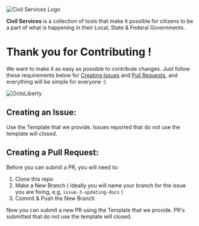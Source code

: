 ![Civil Services Logo](https://cdn.civil.services/common/github-logo.png "Civil Services Logo")

__Civil Services__ is a collection of tools that make it possible for citizens to be a part of what is happening in their Local, State & Federal Governments.

Thank you for Contributing !
===

We want to make it as easy as possible to contribute changes. Just follow these requirements below for [Creating Issues](https://github.com/CivilServiceUSA/website/issues/new) and [Pull Requests](https://github.com/CivilServiceUSA/website/pull/new), and everything will be simple for everyone :)

![OctoLiberty](https://octodex.github.com/images/octoliberty.png "OctoLiberty")

Creating an Issue:
---

Use the Template that we provide.  Issues reported that do not use the template will closed.


Creating a Pull Request:
---

Before you can submit a PR, you will need to:

1. Clone this repo
2. Make a New Branch ( ideally you will name your branch for the issue you are fixing, e,g, `issue-3-updating-docs` )
3. Commit & Push the New Branch

Now you can submit a new PR using the Template that we provide.  PR's submitted that do not use the template will closed.
